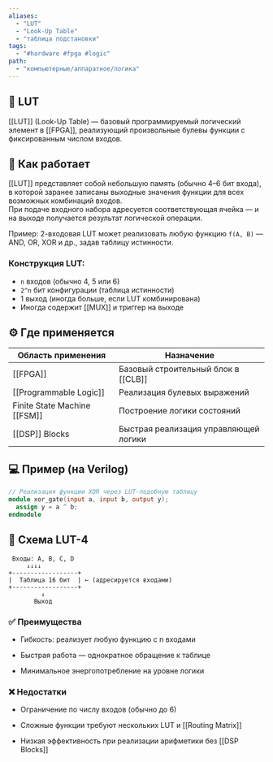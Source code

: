 ```yaml
---
aliases:
  - "LUT"
  - "Look-Up Table"
  - "таблица подстановки"
tags:
  - "#hardware #fpga #logic"
path:
  - "компьютерные/аппаратное/логика"
---
```


## 📌 LUT  
[[LUT]] (Look-Up Table) — базовый программируемый логический элемент в [[FPGA]], реализующий произвольные булевы функции с фиксированным числом входов.

## 🧠 Как работает  
[[LUT]] представляет собой небольшую память (обычно 4–6 бит входа), в которой заранее записаны выходные значения функции для всех возможных комбинаций входов.  
При подаче входного набора адресуется соответствующая ячейка — и на выходе получается результат логической операции.

Пример: 2-входовая LUT может реализовать любую функцию `f(A, B)` — AND, OR, XOR и др., задав таблицу истинности.

### Конструкция LUT:

- `n` входов (обычно 4, 5 или 6)
- `2^n` бит конфигурации (таблица истинности)
- 1 выход (иногда больше, если LUT комбинирована)
- Иногда содержит [[MUX]] и триггер на выходе

## ⚙️ Где применяется

| Область применения           | Назначение                            |
| ---------------------------- | ------------------------------------- |
| [[FPGA]]                     | Базовый строительный блок в [[CLB]]   |
| [[Programmable Logic]]       | Реализация булевых выражений          |
| Finite State Machine [[FSM]] | Построение логики состояний           |
| [[DSP]] Blocks               | Быстрая реализация управляющей логики |

## 💻 Пример (на Verilog)

```verilog
// Реализация функции XOR через LUT-подобную таблицу
module xor_gate(input a, input b, output y);
  assign y = a ^ b;
endmodule
````

## 📐 Схема LUT-4

```
 Входы: A, B, C, D
     ↓↓↓↓
+------------------+
|  Таблица 16 бит  | ← (адресируется входами)
+------------------+
         ↓
       Выход
```

### ✅ Преимущества

- Гибкость: реализует любую функцию с n входами
    
- Быстрая работа — однократное обращение к таблице
    
- Минимальное энергопотребление на уровне логики
    

### ❌ Недостатки

- Ограничение по числу входов (обычно до 6)
    
- Сложные функции требуют нескольких LUT и [[Routing Matrix]]
    
- Низкая эффективность при реализации арифметики без [[DSP Blocks]]